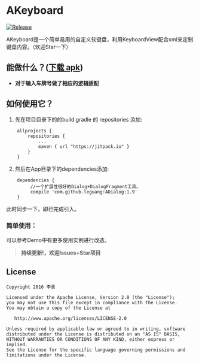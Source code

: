 # AKeyboard

[![Release](https://jitpack.io/v/leguang/ADialog.svg)](https://jitpack.io/#leguang/ADialog)

AKeyboard是一个简单易用的自定义软键盘，利用KeyboardView配合xml来定制键盘内容。（欢迎Star一下）
## 能做什么？([下载 apk](https://github.com/leguang/ADialog/blob/master/app-debug.apk))
- **对于输入车牌号做了相应的逻辑适配**

## 如何使用它？

1. 先在项目目录下的的build.gradle 的 repositories 添加:
```
	allprojects {
		repositories {
			...
			maven { url "https://jitpack.io" }
		}
	}
```

2. 然后在App目录下的dependencies添加:
```
	dependencies {
	     //一个扩展性很好的Dialog+DialogFragment工具。
   		 compile 'com.github.leguang:ADialog:1.9'
	}
```
此时同步一下，即已完成引入。

### 简单使用：

可以参考Demo中有更多使用实例进行改造。

>**持续更新!，欢迎Issues+Star项目**

## License

```
Copyright 2016 李勇

Licensed under the Apache License, Version 2.0 (the "License");
you may not use this file except in compliance with the License.
You may obtain a copy of the License at

   http://www.apache.org/licenses/LICENSE-2.0

Unless required by applicable law or agreed to in writing, software
distributed under the License is distributed on an "AS IS" BASIS,
WITHOUT WARRANTIES OR CONDITIONS OF ANY KIND, either express or implied.
See the License for the specific language governing permissions and
limitations under the License.

```

